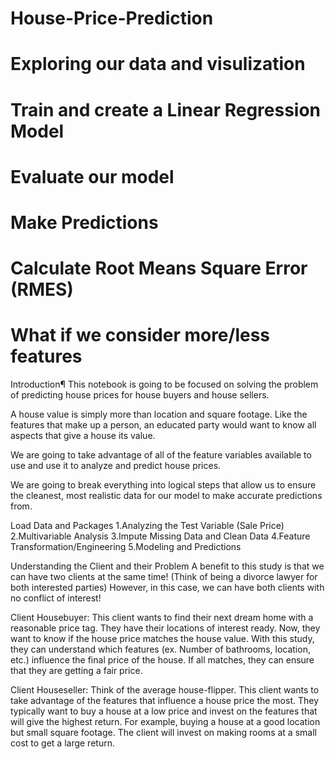 # House-Price-Prediction

# Exploring our data and visulization
# Train and create a Linear Regression Model
# Evaluate our model
# Make Predictions
# Calculate Root Means Square Error (RMES)
# What if we consider more/less features


Introduction¶
This notebook is going to be focused on solving the problem of predicting house prices for house buyers and house sellers.

A house value is simply more than location and square footage. Like the features that make up a person, an educated party would want to know all aspects that give a house its value.

We are going to take advantage of all of the feature variables available to use and use it to analyze and predict house prices.

We are going to break everything into logical steps that allow us to ensure the cleanest, most realistic data for our model to make accurate predictions from.

Load Data and Packages
1.Analyzing the Test Variable (Sale Price)
2.Multivariable Analysis
3.Impute Missing Data and Clean Data
4.Feature Transformation/Engineering
5.Modeling and Predictions

Understanding the Client and their Problem
A benefit to this study is that we can have two clients at the same time! (Think of being a divorce lawyer for both interested parties) However, in this case, we can have both clients with no conflict of interest!

Client Housebuyer: This client wants to find their next dream home with a reasonable price tag. They have their locations of interest ready. Now, they want to know if the house price matches the house value. With this study, they can understand which features (ex. Number of bathrooms, location, etc.) influence the final price of the house. If all matches, they can ensure that they are getting a fair price.

Client Houseseller: Think of the average house-flipper. This client wants to take advantage of the features that influence a house price the most. They typically want to buy a house at a low price and invest on the features that will give the highest return. For example, buying a house at a good location but small square footage. The client will invest on making rooms at a small cost to get a large return.
